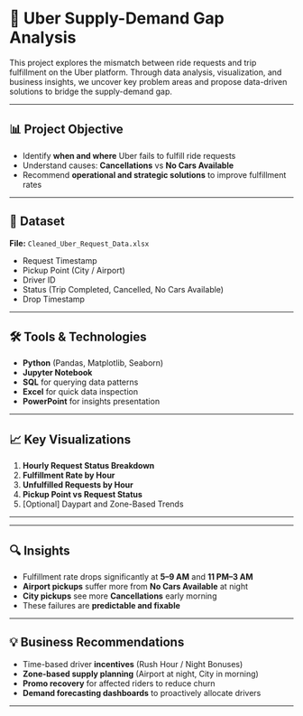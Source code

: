 
# 🚖 Uber Supply-Demand Gap Analysis

This project explores the mismatch between ride requests and trip fulfillment on the Uber platform. Through data analysis, visualization, and business insights, we uncover key problem areas and propose data-driven solutions to bridge the supply-demand gap.

---

## 📊 Project Objective

- Identify **when and where** Uber fails to fulfill ride requests
- Understand causes: **Cancellations** vs **No Cars Available**
- Recommend **operational and strategic solutions** to improve fulfillment rates

---

## 📁 Dataset

**File:** `Cleaned_Uber_Request_Data.xlsx`  
- Request Timestamp  
- Pickup Point (City / Airport)  
- Driver ID  
- Status (Trip Completed, Cancelled, No Cars Available)  
- Drop Timestamp

---

## 🛠 Tools & Technologies

- **Python** (Pandas, Matplotlib, Seaborn)
- **Jupyter Notebook**
- **SQL** for querying data patterns
- **Excel** for quick data inspection
- **PowerPoint** for insights presentation

---

## 📈 Key Visualizations

1. **Hourly Request Status Breakdown**
2. **Fulfillment Rate by Hour**
3. **Unfulfilled Requests by Hour**
4. **Pickup Point vs Request Status**
5. [Optional] Daypart and Zone-Based Trends

---

---

## 🔍 Insights

- Fulfillment rate drops significantly at **5–9 AM** and **11 PM–3 AM**
- **Airport pickups** suffer more from **No Cars Available** at night
- **City pickups** see more **Cancellations** early morning
- These failures are **predictable and fixable**

---

## 💡 Business Recommendations

- Time-based driver **incentives** (Rush Hour / Night Bonuses)
- **Zone-based supply planning** (Airport at night, City in morning)
- **Promo recovery** for affected riders to reduce churn
- **Demand forecasting dashboards** to proactively allocate drivers

---


